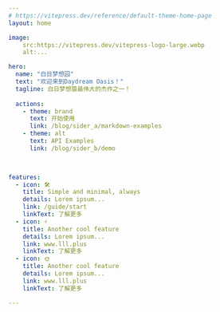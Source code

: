 ```yaml
---
# https://vitepress.dev/reference/default-theme-home-page
layout: home

image:
    src:https://vitepress.dev/vitepress-logo-large.webp
    alt:...

hero:
  name: "白日梦想园"
  text: "欢迎来到Daydream Oasis！"
  tagline: 白日梦想猿最伟大的杰作之一！
  
  actions:
    - theme: brand
      text: 开始使用
      link: /blog/sider_a/markdown-examples
    - theme: alt
      text: API Examples
      link: /blog/sider_b/demo
  


features:
  - icon: 🛠️
    title: Simple and minimal, always
    details: Lorem ipsum...
    link: /guide/start
    linkText: 了解更多
  - icon: ⚡️
    title: Another cool feature
    details: Lorem ipsum...
    link: www.lll.plus
    linkText: 了解更多
  - icon: 🌞
    title: Another cool feature
    details: Lorem ipsum...
    link: www.lll.plus
    linkText: 了解更多

---
```


